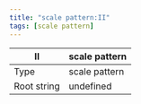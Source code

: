 ```yaml
---
title: "scale pattern:II"
tags: [scale pattern]
---
```


|II|scale pattern|
|---|---|
|Type|scale pattern|
|Root string|undefined|

